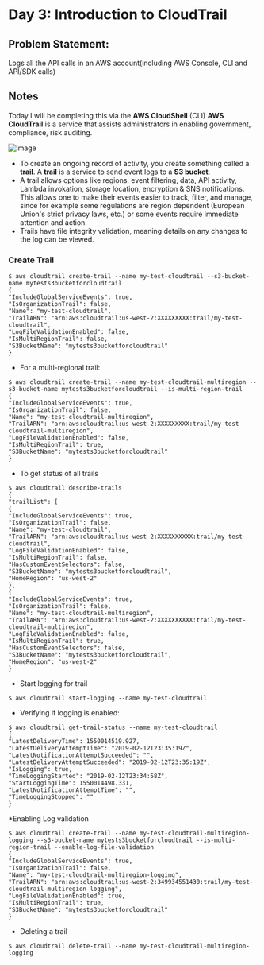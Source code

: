 # Day 3: Introduction to CloudTrail

## Problem Statement: 
Logs all the API calls in an AWS account(including AWS Console, CLI and API/SDK calls)

## Notes
Today I will be completing this via the **AWS CloudShell** (CLI)
**AWS CloudTrail** is a service that assists administrators in enabling government, compliance, risk auditing.

![image](https://github.com/user-attachments/assets/b43d4b1c-1c02-4402-9701-32eaaac2d14d)

* To create an ongoing record of activity, you create something called a **trail**. A **trail** is a service to send event logs to a **S3 bucket**.
* A trail allows options like regions, event filtering, data, API activity, Lambda invokation, storage location, encryption & SNS notifications. This allows one to make their events easier to track, filter, and manage, since for example some regulations are region dependent (European Union's strict privacy laws, etc.) or some events require immediate attention and action.
* Trails have file integrity validation, meaning details on any changes to the log can be viewed.

### Create Trail

```console
$ aws cloudtrail create-trail --name my-test-cloudtrail --s3-bucket-name mytests3bucketforcloudtrail
{
"IncludeGlobalServiceEvents": true,
"IsOrganizationTrail": false,
"Name": "my-test-cloudtrail",
"TrailARN": "arn:aws:cloudtrail:us-west-2:XXXXXXXXX:trail/my-test-cloudtrail",
"LogFileValidationEnabled": false,
"IsMultiRegionTrail": false,
"S3BucketName": "mytests3bucketforcloudtrail"
}
```

* For a multi-regional trail:
```console
$ aws cloudtrail create-trail --name my-test-cloudtrail-multiregion --s3-bucket-name mytests3bucketforcloudtrail --is-multi-region-trail
{
"IncludeGlobalServiceEvents": true,
"IsOrganizationTrail": false,
"Name": "my-test-cloudtrail-multiregion",
"TrailARN": "arn:aws:cloudtrail:us-west-2:XXXXXXXXX:trail/my-test-cloudtrail-multiregion",
"LogFileValidationEnabled": false,
"IsMultiRegionTrail": true,
"S3BucketName": "mytests3bucketforcloudtrail"
}
```

* To get status of all trails
```console
$ aws cloudtrail describe-trails
{
"trailList": [
{
"IncludeGlobalServiceEvents": true,
"IsOrganizationTrail": false,
"Name": "my-test-cloudtrail",
"TrailARN": "arn:aws:cloudtrail:us-west-2:XXXXXXXXXX:trail/my-test-cloudtrail",
"LogFileValidationEnabled": false,
"IsMultiRegionTrail": false,
"HasCustomEventSelectors": false,
"S3BucketName": "mytests3bucketforcloudtrail",
"HomeRegion": "us-west-2"
},
{
"IncludeGlobalServiceEvents": true,
"IsOrganizationTrail": false,
"Name": "my-test-cloudtrail-multiregion",
"TrailARN": "arn:aws:cloudtrail:us-west-2:XXXXXXXXXX:trail/my-test-cloudtrail-multiregion",
"LogFileValidationEnabled": false,
"IsMultiRegionTrail": true,
"HasCustomEventSelectors": false,
"S3BucketName": "mytests3bucketforcloudtrail",
"HomeRegion": "us-west-2"
}
```

* Start logging for trail
```console
$ aws cloudtrail start-logging --name my-test-cloudtrail
```

* Verifying if logging is enabled:
```console
$ aws cloudtrail get-trail-status --name my-test-cloudtrail
{
"LatestDeliveryTime": 1550014519.927,
"LatestDeliveryAttemptTime": "2019-02-12T23:35:19Z",
"LatestNotificationAttemptSucceeded": "",
"LatestDeliveryAttemptSucceeded": "2019-02-12T23:35:19Z",
"IsLogging": true,
"TimeLoggingStarted": "2019-02-12T23:34:58Z",
"StartLoggingTime": 1550014498.331,
"LatestNotificationAttemptTime": "",
"TimeLoggingStopped": ""
}
```

*Enabling Log validation

```console
$ aws cloudtrail create-trail --name my-test-cloudtrail-multiregion-logging --s3-bucket-name mytests3bucketforcloudtrail --is-multi-region-trail --enable-log-file-validation
{
"IncludeGlobalServiceEvents": true,
"IsOrganizationTrail": false,
"Name": "my-test-cloudtrail-multiregion-logging",
"TrailARN": "arn:aws:cloudtrail:us-west-2:349934551430:trail/my-test-cloudtrail-multiregion-logging",
"LogFileValidationEnabled": true,
"IsMultiRegionTrail": true,
"S3BucketName": "mytests3bucketforcloudtrail"
}
```

* Deleting a trail
```console
$ aws cloudtrail delete-trail --name my-test-cloudtrail-multiregion-logging
```
